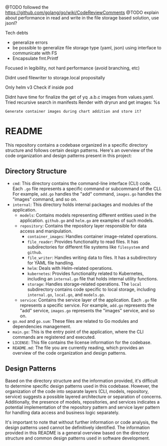 @TODO followed the https://github.com/golang/go/wiki/CodeReviewComments
@TODO explain about performance in read and write in the file storage based solution, use jsonl?


Tech debts
- generalize errors
- be possible to generalize file storage type (yaml, json) using interface to communicate with FS
- Encapsulate fmt.Printf


Focused in legibility, not hard performance (avoid branching, etc)

Didnt used filewriter to storage.local propositally

Only helm v3
Check if inside pod

Didnt have time for finalize the get of yq .a.b.c images from values.yaml.
    Tried recursive search in manifests
    Render with dryrun and get images: %s

    Generate container images during chart addition and store it?

# README

This repository contains a codebase organized in a specific directory structure and follows certain design patterns. Here's an overview of the code organization and design patterns present in this project:

## Directory Structure

- `cmd`: This directory contains the command-line interface (CLI) code. Each `.go` file represents a specific command or subcommand of the CLI. For example, `add.go` handles the "add" command, `images.go` handles the "images" command, and so on.
- `internal`: This directory holds internal packages and modules of the application.
  - `models`: Contains models representing different entities used in the application. `github.go` and `helm.go` are examples of such models.
  - `repository`: Contains the repository layer responsible for data access and manipulation.
    - `container_images`: Handles container image-related operations.
    - `file_reader`: Provides functionality to read files. It has subdirectories for different file systems like `filesystem` and `github`.
    - `file_writer`: Handles writing data to files. It has a subdirectory for YAML file handling.
    - `helm`: Deals with Helm-related operations.
    - `kubernetes`: Provides functionality related to Kubernetes, including an `internal.go` file that holds internal utility functions.
    - `storage`: Handles storage-related operations. The `local` subdirectory contains code specific to local storage, including `internal.go`, `local.go`, and `models.go`.
  - `service`: Contains the service layer of the application. Each `.go` file represents a specific service. For example, `add.go` represents the "add" service, `images.go` represents the "images" service, and so on.
- `go.mod` and `go.sum`: These files are related to Go modules and dependencies management.
- `main.go`: This is the entry point of the application, where the CLI commands are registered and executed.
- `LICENSE`: This file contains the license information for the codebase.
- `README.md`: The file you are currently reading, which provides an overview of the code organization and design patterns.

## Design Patterns

Based on the directory structure and the information provided, it's difficult to determine specific design patterns used in this codebase. However, the organization of the code into separate layers (CLI, models, repository, service) suggests a possible layered architecture or separation of concerns. Additionally, the presence of models, repositories, and services indicates a potential implementation of the repository pattern and service layer pattern for handling data access and business logic separately.

It's important to note that without further information or code analysis, the design patterns used cannot be definitively identified. The information provided in this README is a general overview based on the directory structure and common design patterns used in software development.
